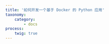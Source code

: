 ```yaml
---
title: '如何开发一个基于 Docker 的 Python 应用'
taxonomy:
    category:
        - docs
process:
    twig: true
---
```


